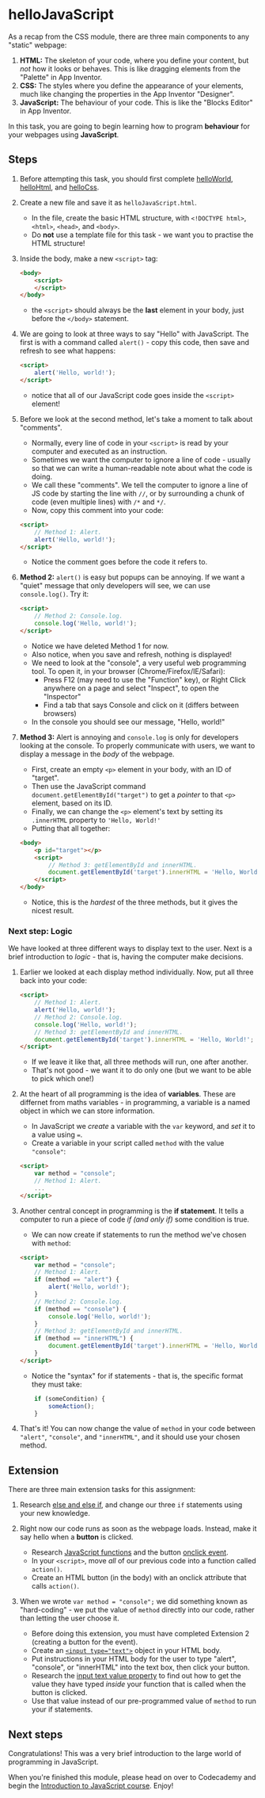 # helloJavaScript

As a recap from the CSS module, there are three main components to any "static" webpage:

1. **HTML:** The skeleton of your code, where you define your content, but *not* how it looks or behaves. This is like dragging elements from the "Palette" in App Inventor.
2. **CSS:** The styles where you define the appearance of your elements, much like changing the properties in the App Inventor "Designer".
3. **JavaScript:** The behaviour of your code. This is like the "Blocks Editor" in App Inventor.

In this task, you are going to begin learning how to program **behaviour** for your webpages using **JavaScript**.

## Steps

1. Before attempting this task, you should first complete [helloWorld](../1_helloWorld/), [helloHtml](../2_helloHtml/), and [helloCss](../3_helloCss/).

2. Create a new file and save it as `helloJavaScript.html`.

    - In the file, create the basic HTML structure, with `<!DOCTYPE html>`, `<html>`, `<head>`, and `<body>`.
    - Do **not** use a template file for this task - we want you to practise the HTML structure!

3. Inside the body, make a new `<script>` tag:

    ```html
    <body>
        <script>
        </script>
    </body>
    ```
    - the `<script>` should always be the **last** element in your body, just before the `</body>` statement.

4. We are going to look at three ways to say "Hello" with JavaScript. The first is with a command called `alert()` - copy this code, then save and refresh to see what happens:

    ```html
    <script>
        alert('Hello, world!');
    </script>
    ```
    - notice that all of our JavaScript code goes inside the `<script>` element!

5. Before we look at the second method, let's take a moment to talk about "comments".
    - Normally, every line of code in your `<script>` is read by your computer and executed as an instruction.
    - Sometimes we want the computer to ignore a line of code - usually so that we can write a human-readable note about what the code is doing.
    - We call these "comments". We tell the computer to ignore a line of JS code by starting the line with `//`, or by surrounding a chunk of code (even multiple lines) with `/*` and `*/`.
    - Now, copy this comment into your code:
    ```html
    <script>
        // Method 1: Alert.
        alert('Hello, world!');
    </script>
    ```
    - Notice the comment goes before the code it refers to.

6. **Method 2:** `alert()` is easy but popups can be annoying. If we want a "quiet" message that only developers will see, we can use `console.log()`. Try it:

    ```html
    <script>
        // Method 2: Console.log.
        console.log('Hello, world!');
    </script>
    ```
    - Notice we have deleted Method 1 for now.
    - Also notice, when you save and refresh, nothing is displayed!
    - We need to look at the "console", a very useful web programming tool. To open it, in your browser (Chrome/Firefox/IE/Safari):
        - Press F12 (may need to use the "Function" key), or Right Click anywhere on a page and select "Inspect", to open the "Inspector"
        - Find a tab that says Console and click on it (differs between browsers)
    - In the console you should see our message, "Hello, world!"

7. **Method 3:** Alert is annoying and `console.log` is only for developers looking at the console. To properly communicate with users, we want to display a message in the *body* of the webpage.

    - First, create an empty `<p>` element in your body, with an ID of "target".
    - Then use the JavaScript command `document.getElementById("target")` to get a *pointer* to that `<p>` element, based on its ID.
    - Finally, we can change the `<p>` element's text by setting its `.innerHTML` property to `'Hello, World!'`
    - Putting that all together:
    ```html
    <body>
        <p id="target"></p>
        <script>
            // Method 3: getElementById and innerHTML.
            document.getElementById('target').innerHTML = 'Hello, World!';
        </script>
    </body>
    ```
    - Notice, this is the *hardest* of the three methods, but it gives the nicest result.

### Next step: Logic

We have looked at three different ways to display text to the user. Next is a brief introduction to *logic* - that is, having the computer make decisions.

1. Earlier we looked at each display method individually. Now, put all three back into your code:
    ```html
    <script>
        // Method 1: Alert.
        alert('Hello, world!');
        // Method 2: Console.log.
        console.log('Hello, world!');
        // Method 3: getElementById and innerHTML.
        document.getElementById('target').innerHTML = 'Hello, World!';
    </script>
    ```
    - If we leave it like that, all three methods will run, one after another.
    - That's not good - we want it to do only one (but we want to be able to pick which one!)

2. At the heart of all programming is the idea of **variables**. These are differnet from maths variables - in programming, a variable is a named object in which we can store information.

    - In JavaScript we *create* a variable with the `var` keyword, and *set* it to a value using `=`.
    - Create a variable in your script called `method` with the value `"console"`:
    ```html
    <script>
        var method = "console";
        // Method 1: Alert.
        ...
    </script>
    ```

3. Another central concept in programming is the **if statement**. It tells a computer to run a piece of code *if (and only if)* some condition is true.

    - We can now create if statements to run the method we've chosen with `method`:
    ```html
    <script>
        var method = "console";
        // Method 1: Alert.
        if (method == "alert") {
            alert('Hello, world!');
        }
        // Method 2: Console.log.
        if (method == "console") {
            console.log('Hello, world!');
        }
        // Method 3: getElementById and innerHTML.
        if (method == "innerHTML") {
            document.getElementById('target').innerHTML = 'Hello, World!';
        }
    </script>
    ```
    - Notice the "syntax" for if statements - that is, the specific format they must take:
    ```js
        if (someCondition) {
            someAction();
        }
    ```

4. That's it! You can now change the value of `method` in your code between `"alert"`, `"console"`, and `"innerHTML"`, and it should use your chosen method.

## Extension

There are three main extension tasks for this assignment:

1. Research [else and else if](https://www.w3schools.com/js/js_if_else.asp), and change our three `if` statements using your new knowledge.

2. Right now our code runs as soon as the webpage loads. Instead, make it say hello when a **button** is clicked.

    - Research [JavaScript functions](https://www.w3schools.com/js/js_functions.asp) and the button [onclick event](https://www.w3schools.com/jsref/event_onclick.asp).
    - In your `<script>`, move *all* of our previous code into a function called `action()`.
    - Create an HTML button (in the body) with an onclick attribute that calls `action()`.

3. When we wrote `var method = "console";` we did something known as "hard-coding" - we put the value of `method` directly into our code, rather than letting the user choose it.

    - Before doing this extension, you must have completed Extension 2 (creating a button for the event).
    - Create an [`<input type="text">`](https://www.w3schools.com/tags/att_input_type.asp) object in your HTML body.
    - Put instructions in your HTML body for the user to type "alert", "console", or "innerHTML" into the text box, then click your button.
    - Research the [input text value property](https://www.w3schools.com/jsref/prop_text_value.asp) to find out how to get the value they have typed *inside* your function that is called when the button is clicked.
    - Use that value instead of our pre-programmed value of `method` to run your if statements.

## Next steps

Congratulations! This was a very brief introduction to the large world of programming in JavaScript.

When you're finished this module, please head on over to Codecademy and begin the [Introduction to JavaScript course](https://www.codecademy.com/learn/introduction-to-javascript). Enjoy!
